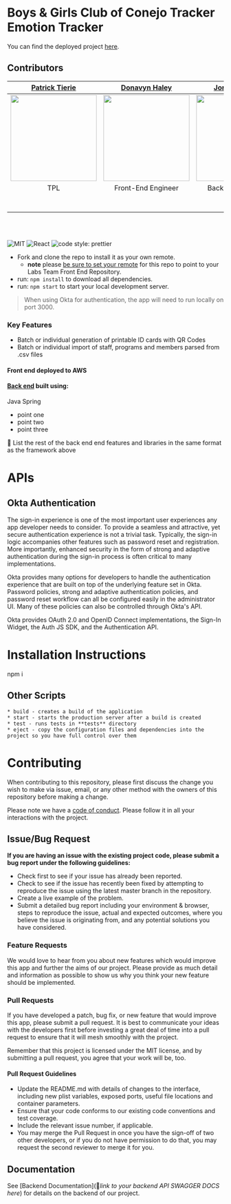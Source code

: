 # Boys & Girls Club of Conejo Tracker Emotion Tracker

You can find the deployed project [here](https://b.bgexperiencetracker.dev/).

## Contributors

| [Patrick Tierie](https://github.com/roberttierie) | [Donavyn Haley](https://github.com/donavynhaley) | [Jordan Hanson](https://github.com/jordan-hanson) | [Jamie Jenks](https://github.com/Lukerdue) | [Sebastian Mendoza](https://github.com/sebass482) | [Iaroslav Mokroguz](https://github.com/maustrauk) | [Jacob Olness](https://github.com/jolness1) | [Leah Tabush](https://github.com/leahfern) |
| :---: | :---: | :---: | :---: | :---: | :---: | :---: | :---: |
| [<img src="https://avatars.githubusercontent.com/u/44859433?v=4" width = "200" />](https://github.com/AlexJoeb) | [<img src="https://avatars.githubusercontent.com/u/9630087?v=4" width = "200" />](https://github.com/donavynhaley) | [<img src="https://avatars.githubusercontent.com/u/57274530?v=4" width = "200" />](https://github.com/jordan-hanson) | [<img src="https://avatars.githubusercontent.com/u/61995130?v=4" width = "200" />](https://github.com/Lukerdue) | [<img src="https://avatars.githubusercontent.com/u/66289590?v=4" width="200" />](https://github.com/sebass482) | [<img src="https://avatars.githubusercontent.com/u/25729054?v=4" width="200" />](https://github.com/maustrauk) | [<img src="https://avatars.githubusercontent.com/u/1554076?v=4" width="200" />](https://github.com/jolness1) | [<img src="https://avatars.githubusercontent.com/u/73200321?v=4" width="200" />](https://github.com/leahfern) |
| TPL | Front-End Engineer | Back-End Engineer | Back-End Engineer | Co-Design Lead | Front-End Engineer | Back-End Engineer | Co-Design Lead | 
| [<img src="https://github.com/favicon.ico" width="15"> ](https://github.com/AlexJoeb) | [<img src="https://github.com/favicon.ico" width="15"> ](https://github.com/donavynhaley) | [<img src="https://github.com/favicon.ico" width="15"> ](https://github.com/jordan-hanson) | [<img src="https://github.com/favicon.ico" width="15"> ](https://github.com/Lukerdue) | [<img src="https://github.com/favicon.ico" width="15"> ](https://github.com/sebass482) | [<img src="https://github.com/favicon.ico" width="15"> ](https://github.com/maustrauk) | [<img src="https://github.com/favicon.ico" width="15"> ](https://github.com/jolness1) | [<img src="https://github.com/favicon.ico" width="15"> ](https://github.com/leahfern) |
| [ <img src="https://static.licdn.com/sc/h/al2o9zrvru7aqj8e1x2rzsrca" width="15"> ](https://www.linkedin.com/in/alexander-besse/) | [ <img src="https://static.licdn.com/sc/h/al2o9zrvru7aqj8e1x2rzsrca" width="15"> ](https://www.linkedin.com/in/haley-d-90253ba8/) | [ <img src="https://static.licdn.com/sc/h/al2o9zrvru7aqj8e1x2rzsrca" width="15"> ](https://www.linkedin.com/in/jordan-hanson-2a0346b1/) | [ <img src="https://static.licdn.com/sc/h/al2o9zrvru7aqj8e1x2rzsrca" width="15"> ](http://linkedin.com/in/jamiejenksdev) | [ <img src="https://static.licdn.com/sc/h/al2o9zrvru7aqj8e1x2rzsrca" width="15"> ](https://www.linkedin.com/in/sebastian-mendoza482/) | [ <img src="https://static.licdn.com/sc/h/al2o9zrvru7aqj8e1x2rzsrca" width="15"> ](https://www.linkedin.com/in/iaroslav-mokroguz-b1448b132/) | [ <img src="https://static.licdn.com/sc/h/al2o9zrvru7aqj8e1x2rzsrca" width="15"> ](https://www.linkedin.com/in/jacob-olness/) | [ <img src="https://static.licdn.com/sc/h/al2o9zrvru7aqj8e1x2rzsrca" width="15"> ](https://www.linkedin.com/in/lft/) |
<br>
<br>

![MIT](https://img.shields.io/packagist/l/doctrine/orm.svg)
![React](https://img.shields.io/badge/react-v16.7.0--alpha.2-blue.svg)
![code style: prettier](https://img.shields.io/badge/code_style-prettier-ff69b4.svg?style=flat-square)

- Fork and clone the repo to install it as your own remote.
  - **note** please [be sure to set your remote](https://help.github.jp/enterprise/2.11/user/articles/changing-a-remote-s-url/) for this repo to point to your Labs Team Front End Repository.
- run: `npm install` to download all dependencies.
- run: `npm start` to start your local development server.

> When using Okta for authentication, the app will need to run locally on port 3000.

### Key Features

- Batch or individual generation of printable ID cards with QR Codes
- Batch or individual import of staff, programs and members parsed from .csv files

#### Front end deployed to AWS

#### [Back end](https://github.com/Lambda-School-Labs/bg-emotion-tracker-be-b) built using:

Java Spring

- point one
- point two
- point three

🚫 List the rest of the back end end features and libraries in the same format as the framework above

# APIs

## Okta Authentication

The sign-in experience is one of the most important user experiences any app developer needs to consider. To provide a seamless and attractive, yet secure authentication experience is not a trivial task. Typically, the sign-in logic accompanies other features such as password reset and registration. More importantly, enhanced security in the form of strong and adaptive authentication during the sign-in process is often critical to many implementations.

Okta provides many options for developers to handle the authentication experience that are built on top of the underlying feature set in Okta. Password policies, strong and adaptive authentication policies, and password reset workflow can all be configured easily in the administrator UI. Many of these policies can also be controlled through Okta's API.

Okta provides OAuth 2.0 and OpenID Connect implementations, the Sign-In Widget, the Auth JS SDK, and the Authentication API.

# Installation Instructions

npm i

## Other Scripts

    * build - creates a build of the application
    * start - starts the production server after a build is created
    * test - runs tests in **tests** directory
    * eject - copy the configuration files and dependencies into the project so you have full control over them

# Contributing

When contributing to this repository, please first discuss the change you wish to make via issue, email, or any other method with the owners of this repository before making a change.

Please note we have a [code of conduct](./CODE_OF_CONDUCT.md). Please follow it in all your interactions with the project.

## Issue/Bug Request

**If you are having an issue with the existing project code, please submit a bug report under the following guidelines:**

- Check first to see if your issue has already been reported.
- Check to see if the issue has recently been fixed by attempting to reproduce the issue using the latest master branch in the repository.
- Create a live example of the problem.
- Submit a detailed bug report including your environment & browser, steps to reproduce the issue, actual and expected outcomes, where you believe the issue is originating from, and any potential solutions you have considered.

### Feature Requests

We would love to hear from you about new features which would improve this app and further the aims of our project. Please provide as much detail and information as possible to show us why you think your new feature should be implemented.

### Pull Requests

If you have developed a patch, bug fix, or new feature that would improve this app, please submit a pull request. It is best to communicate your ideas with the developers first before investing a great deal of time into a pull request to ensure that it will mesh smoothly with the project.

Remember that this project is licensed under the MIT license, and by submitting a pull request, you agree that your work will be, too.

#### Pull Request Guidelines

- Update the README.md with details of changes to the interface, including new plist variables, exposed ports, useful file locations and container parameters.
- Ensure that your code conforms to our existing code conventions and test coverage.
- Include the relevant issue number, if applicable.
- You may merge the Pull Request in once you have the sign-off of two other developers, or if you do not have permission to do that, you may request the second reviewer to merge it for you.

## Documentation

See [Backend Documentation](🚫*link to your backend API SWAGGER DOCS here*) for details on the backend of our project.

